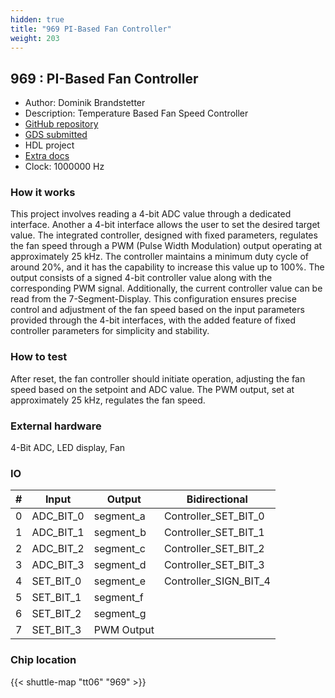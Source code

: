```yaml
---
hidden: true
title: "969 PI-Based Fan Controller"
weight: 203
---
```


## 969 : PI-Based Fan Controller

* Author: Dominik Brandstetter
* Description: Temperature Based Fan Speed Controller
* [GitHub repository](https://github.com/DomnikBrandstetter/jku-tt06-PID_FanCTRL)
* [GDS submitted](https://github.com/DomnikBrandstetter/jku-tt06-PID_FanCTRL/actions/runs/8627696873)
* HDL project
* [Extra docs](None)
* Clock: 1000000 Hz

<!---

This file is used to generate your project datasheet. Please fill in the information below and delete any unused
sections.

You can also include images in this folder and reference them in the markdown. Each image must be less than
512 kb in size, and the combined size of all images must be less than 1 MB.
-->


### How it works

This project involves reading a 4-bit ADC value through a dedicated interface.
Another a 4-bit interface allows the user to set the desired target value.
The integrated controller, designed with fixed parameters, regulates the fan speed
through a PWM (Pulse Width Modulation) output operating at approximately 25 kHz.
The controller maintains a minimum duty cycle of around 20%, and it has the capability
to increase this value up to 100%. The output consists of a signed 4-bit controller value
along with the corresponding PWM signal. Additionally, the current controller value can be read from
the 7-Segment-Display. This configuration ensures precise control and adjustment of the
fan speed based on the input parameters provided through the 4-bit interfaces,
with the added feature of fixed controller parameters for simplicity and stability.

### How to test

After reset, the fan controller should initiate operation, adjusting the fan speed based on the setpoint and ADC value.
The PWM output, set at approximately 25 kHz, regulates the fan speed.

### External hardware

4-Bit ADC, LED display, Fan


### IO

| # | Input          | Output         | Bidirectional   |
| - | -------------- | -------------- | --------------- |
| 0 | ADC_BIT_0 | segment_a | Controller_SET_BIT_0 |
| 1 | ADC_BIT_1 | segment_b | Controller_SET_BIT_1 |
| 2 | ADC_BIT_2 | segment_c | Controller_SET_BIT_2 |
| 3 | ADC_BIT_3 | segment_d | Controller_SET_BIT_3 |
| 4 | SET_BIT_0 | segment_e | Controller_SIGN_BIT_4 |
| 5 | SET_BIT_1 | segment_f |  |
| 6 | SET_BIT_2 | segment_g |  |
| 7 | SET_BIT_3 | PWM Output |  |

### Chip location

{{< shuttle-map "tt06" "969" >}}
